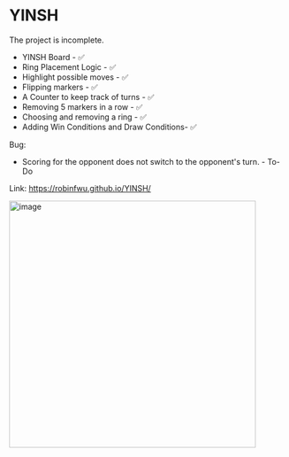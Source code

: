 # YINSH

The project is incomplete. 

* YINSH Board - ✅
* Ring Placement Logic - ✅
* Highlight possible moves - ✅
* Flipping markers - ✅
* A Counter to keep track of turns - ✅
* Removing 5 markers in a row - ✅
* Choosing and removing a ring - ✅
* Adding Win Conditions and Draw Conditions- ✅

Bug:
* Scoring for the opponent does not switch to the opponent's turn. - To-Do

Link: https://robinfwu.github.io/YINSH/

<img width="446" alt="image" src="https://github.com/RobinfWu/YINSH/assets/8204576/5771a86f-967f-4eeb-a92d-eeb0d30687e7">
